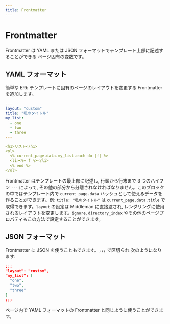 ```yaml
---
title: Frontmatter
---
```


# Frontmatter

Frontmatter は YAML または JSON フォーマットでテンプレート上部に記述することができる
ページ固有の変数です。

## YAML フォーマット

簡単な ERb テンプレートに固有のページのレイアウトを変更する
Frontmatter を追加します。

```yaml
---
layout: "custom"
title: "私のタイトル"
my_list:
  - one
  - two
  - three
---

<h1>リスト</h1>
<ol>
  <% current_page.data.my_list.each do |f| %>
  <li><%= f %></li>
  <% end %>
</ol>
```

Frontmatter はテンプレートの最上部に記述し, 行頭から行末まで 3 つのハイフン `---` によって, その他の部分から分離されなければなりません。このブロックの中ではテンプレート内で `current_page.data` ハッシュとして使えるデータを作ることができます。例: `title: "私のタイトル"` は `current_page.data.title` で取得できます。`layout` の設定は Middleman に直接渡され, レンダリングに使用されるレイアウトを変更します。`ignore`, `directory_index` やその他のページプロパティもこの方法で設定することができます。

## JSON フォーマット

Frontmatter に JSON を使うこともできます。`;;;` で区切られ
次のようになります:

```json
;;;
"layout": "custom",
"my_list": [
  "one",
  "two",
  "three"
]
;;;
```

ページ内で YAML フォーマットの Frontmatter と同じように使うことができます。
